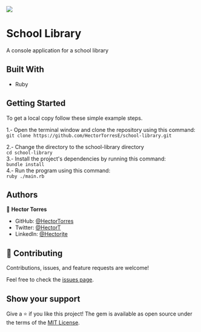 ![](https://img.shields.io/badge/Microverse-blueviolet)

# School Library

A console application for a school library

## Built With

- Ruby
## Getting Started

To get a local copy follow these simple example steps.  

1.- Open the terminal window and clone the repository using this command:  
`git clone https://github.com/HectorTorresE/school-library.git` 

2.- Change the directory to the school-library directory  
`cd school-library`  
3.- Install the project's dependencies by running this command:   
`bundle install`  
4.- Run the program using this command:  
`ruby ./main.rb`  


## Authors

👤 **Hector Torres**

- GitHub: [@HectorTorres](https://github.com/HectorTorresE)
- Twitter: [@HectorT](https://twitter.com/HectorT00406915)
- LinkedIn: [@Hectorjte](https://www.linkedin.com/in/hectorjte/)


## 🤝 Contributing

Contributions, issues, and feature requests are welcome!

Feel free to check the [issues page](../../issues/).

## Show your support

Give a ⭐️ if you like this project!
The gem is available as open source under the terms of the [MIT License](https://opensource.org/licenses/MIT).